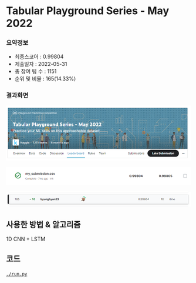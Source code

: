 # Tabular Playground Series - May 2022

### 요약정보

- 최종스코어 : 0.99804
- 제출일자 : 2022-05-31
- 총 참여 팀 수 : 1151
- 순위 및 비율 : 165(14.33%)

### 결과화면

![title](./img/title.PNG)

![score](./img/score.PNG)

![leaderboard](./img/leaderboard.PNG)

## 사용한 방법 & 알고리즘

1D CNN + LSTM

## 코드

[`./run.py`](./run.py)
